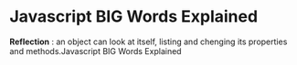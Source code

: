 # Javascript BIG Words Explained

**Reflection** : an object can look at itself, listing and chenging its properties and methods.Javascript BIG Words Explained  

